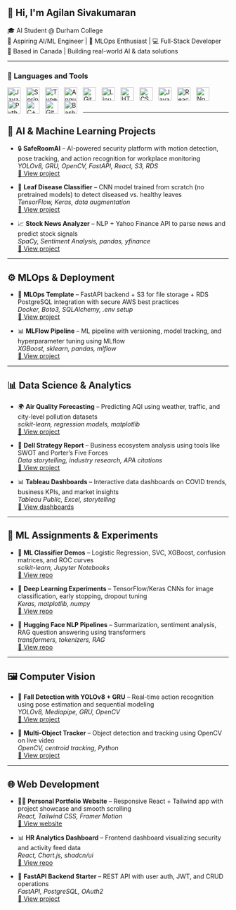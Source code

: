 ## 👋 Hi, I'm Agilan Sivakumaran

🎓 AI Student @ Durham College  
🚀 Aspiring AI/ML Engineer | 🤖 MLOps Enthusiast | 💻 Full-Stack Developer  
📍 Based in Canada | Building real-world AI & data solutions

---

### 🧰 Languages and Tools

<img align="left" alt="Java" width="30px" style="padding-right:10px;" src="https://cdn.jsdelivr.net/gh/devicons/devicon/icons/java/java-original.svg"/>
<img align="left" alt="Spring" width="30px" style="padding-right:10px;" src="https://cdn.jsdelivr.net/gh/devicons/devicon/icons/spring/spring-original.svg" />
<img align="left" alt="TypeScript" width="30px" style="padding-right:10px;" src="https://cdn.jsdelivr.net/gh/devicons/devicon/icons/typescript/typescript-plain.svg" />
<img align="left" alt="Angular" width="30px" style="padding-right:10px;" src="https://cdn.jsdelivr.net/gh/devicons/devicon/icons/angularjs/angularjs-plain.svg" />
<img align="left" alt="Git" width="30px" style="padding-right:10px;" src="https://cdn.jsdelivr.net/gh/devicons/devicon/icons/git/git-original.svg" />
<img align="left" alt="Linux" width="30px" style="padding-right:10px;" src="https://cdn.jsdelivr.net/gh/devicons/devicon/icons/linux/linux-original.svg" />
<img align="left" alt="HTML" width="30px" style="padding-right:10px;" src="https://cdn.jsdelivr.net/gh/devicons/devicon/icons/html5/html5-plain.svg" />
<img align="left" alt="CSS" width="30px" style="padding-right:10px;" src="https://cdn.jsdelivr.net/gh/devicons/devicon/icons/css3/css3-plain.svg" />
<img align="left" alt="JavaScript" width="30px" style="padding-right:10px;" src="https://cdn.jsdelivr.net/gh/devicons/devicon/icons/javascript/javascript-plain.svg" />
<img align="left" alt="React" width="30px" style="padding-right:10px;" src="https://cdn.jsdelivr.net/gh/devicons/devicon/icons/react/react-original.svg" />
<img align="left" alt="NodeJS" width="30px" style="padding-right:10px;" src="https://cdn.jsdelivr.net/gh/devicons/devicon/icons/nodejs/nodejs-original.svg" />
<img align="left" alt="Python" width="30px" style="padding-right:10px;" src="https://cdn.jsdelivr.net/gh/devicons/devicon/icons/python/python-plain.svg" />
<img align="left" alt="C++" width="30px" style="padding-right:10px;" src="https://cdn.jsdelivr.net/gh/devicons/devicon/icons/cplusplus/cplusplus-line.svg" />
<img align="left" alt="GitHub" width="30px" style="padding-right:10px;" src="https://cdn.jsdelivr.net/gh/devicons/devicon/icons/github/github-original.svg" />
<img align="left" alt="Bash" width="30px" style="padding-right:10px;" src="https://cdn.jsdelivr.net/gh/devicons/devicon/icons/bash/bash-original.svg" />
<br />

#

---

## 🧠 AI & Machine Learning Projects
- 🔒 **SafeRoomAI** – AI-powered security platform with motion detection, pose tracking, and action recognition for workplace monitoring  
  _YOLOv8, GRU, OpenCV, FastAPI, React, S3, RDS_  
  [🔗 View project](#)
  
- 🌿 **Leaf Disease Classifier** – CNN model trained from scratch (no pretrained models) to detect diseased vs. healthy leaves  
  _TensorFlow, Keras, data augmentation_  
  [🔗 View project](#)

- 📈 **Stock News Analyzer** – NLP + Yahoo Finance API to parse news and predict stock signals  
  _SpaCy, Sentiment Analysis, pandas, yfinance_  
  [🔗 View project](#)

---

## ⚙️ MLOps & Deployment
- 🚀 **MLOps Template** – FastAPI backend + S3 for file storage + RDS PostgreSQL integration with secure AWS best practices  
  _Docker, Boto3, SQLAlchemy, .env setup_  
  [🔗 View project](#)

- 📊 **MLFlow Pipeline** – ML pipeline with versioning, model tracking, and hyperparameter tuning using MLflow  
  _XGBoost, sklearn, pandas, mlflow_  
  [🔗 View project](#)

---

## 📊 Data Science & Analytics
- 🌍 **Air Quality Forecasting** – Predicting AQI using weather, traffic, and city-level pollution datasets  
  _scikit-learn, regression models, matplotlib_  
  [🔗 View project](#)

- 💼 **Dell Strategy Report** – Business ecosystem analysis using tools like SWOT and Porter’s Five Forces  
  _Data storytelling, industry research, APA citations_  
  [🔗 View project](#)

- 📊 **Tableau Dashboards** – Interactive data dashboards on COVID trends, business KPIs, and market insights  
  _Tableau Public, Excel, storytelling_  
  [🔗 View dashboards](#)

---

## 🧪 ML Assignments & Experiments
- 🤖 **ML Classifier Demos** – Logistic Regression, SVC, XGBoost, confusion matrices, and ROC curves  
  _scikit-learn, Jupyter Notebooks_  
  [🔗 View repo](#)

- 🧠 **Deep Learning Experiments** – TensorFlow/Keras CNNs for image classification, early stopping, dropout tuning  
  _Keras, matplotlib, numpy_  
  [🔗 View repo](#)

- 🧬 **Hugging Face NLP Pipelines** – Summarization, sentiment analysis, RAG question answering using transformers  
  _transformers, tokenizers, RAG_  
  [🔗 View repo](#)

---

## 🖼️ Computer Vision
- 🧍 **Fall Detection with YOLOv8 + GRU** – Real-time action recognition using pose estimation and sequential modeling  
  _YOLOv8, Mediapipe, GRU, OpenCV_  
  [🔗 View project](#)

- 🎯 **Multi-Object Tracker** – Object detection and tracking using OpenCV on live video  
  _OpenCV, centroid tracking, Python_  
  [🔗 View project](#)

---

## 🌐 Web Development
- 🧑‍💻 **Personal Portfolio Website** – Responsive React + Tailwind app with project showcase and smooth scrolling  
  _React, Tailwind CSS, Framer Motion_  
  [🔗 View website](#)

- 📊 **HR Analytics Dashboard** – Frontend dashboard visualizing security and activity feed data  
  _React, Chart.js, shadcn/ui_  
  [🔗 View repo](#)

- 🔧 **FastAPI Backend Starter** – REST API with user auth, JWT, and CRUD operations  
  _FastAPI, PostgreSQL, OAuth2_  
  [🔗 View project](#)
